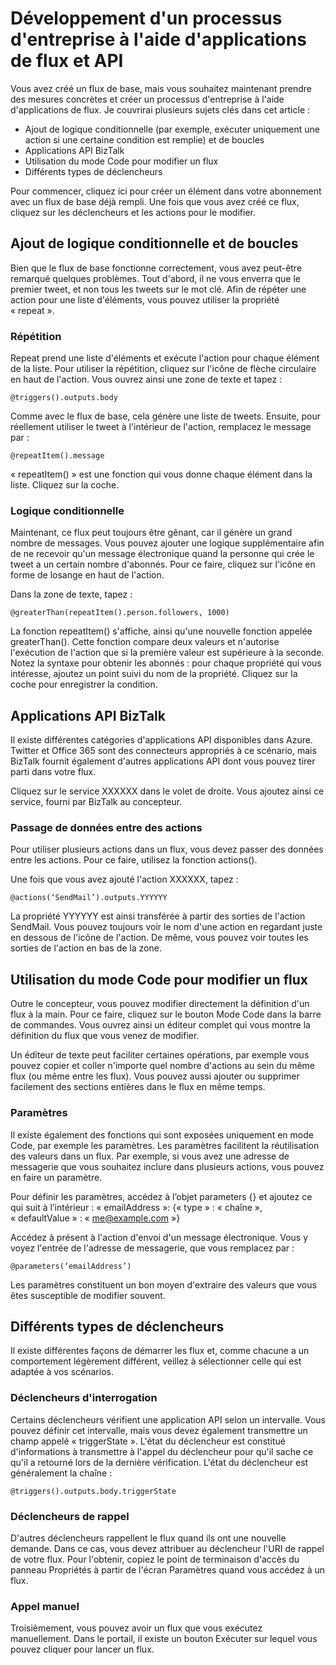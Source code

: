 <properties 
	pageTitle="Créer un processus d'entreprise" 
	description="Créer un processus d'entreprise" 
	authors="stepsic-microsoft-com" 
	manager="dwrede" 
	editor="" 
	services="app-service-logic" 
	documentationCenter=""/>



<tags
	ms.service="app-service-logic"
	ms.workload="web"
	ms.tgt_pltfrm="na"
	ms.devlang="na"
	ms.topic="article"
	ms.date="02/24/2015"
	ms.author="stepsic"/>

# Développement d'un processus d'entreprise à l'aide d'applications de flux et API

Vous avez créé un flux de base, mais vous souhaitez maintenant prendre des mesures concrètes et créer un processus d'entreprise à l'aide d'applications de flux. Je couvrirai plusieurs sujets clés dans cet article :

- Ajout de logique conditionnelle (par exemple, exécuter uniquement une action si une certaine condition est remplie) et de boucles
- Applications API BizTalk
- Utilisation du mode Code pour modifier un flux
- Différents types de déclencheurs

Pour commencer, cliquez ici pour créer un élément dans votre abonnement avec un flux de base déjà rempli. Une fois que vous avez créé ce flux, cliquez sur les déclencheurs et les actions pour le modifier.

## Ajout de logique conditionnelle et de boucles

Bien que le flux de base fonctionne correctement, vous avez peut-être remarqué quelques problèmes. Tout d'abord, il ne vous enverra que le premier tweet, et non tous les tweets sur le mot clé. Afin de répéter une action pour une liste d'éléments, vous pouvez utiliser la propriété « repeat ».

### Répétition

Repeat prend une liste d'éléments et exécute l'action pour chaque élément de la liste. Pour utiliser la répétition, cliquez sur l'icône de flèche circulaire en haut de l'action. Vous ouvrez ainsi une zone de texte et tapez :

    @triggers().outputs.body

Comme avec le flux de base, cela génère une liste de tweets. Ensuite, pour réellement utiliser le tweet à l'intérieur de l'action, remplacez le message par :

    @repeatItem().message

« repeatItem() » est une fonction qui vous donne chaque élément dans la liste. Cliquez sur la coche.

### Logique conditionnelle

Maintenant, ce flux peut toujours être gênant, car il génère un grand nombre de messages. Vous pouvez ajouter une logique supplémentaire afin de ne recevoir qu'un message électronique quand la personne qui crée le tweet a un certain nombre d'abonnés. Pour ce faire, cliquez sur l'icône en forme de losange en haut de l'action.

Dans la zone de texte, tapez :

    @greaterThan(repeatItem().person.followers, 1000)

La fonction repeatItem() s'affiche, ainsi qu'une nouvelle fonction appelée greaterThan(). Cette fonction compare deux valeurs et n'autorise l'exécution de l'action que si la première valeur est supérieure à la seconde. Notez la syntaxe pour obtenir les abonnés : pour chaque propriété qui vous intéresse, ajoutez un point suivi du nom de la propriété. Cliquez sur la coche pour enregistrer la condition.

## Applications API BizTalk

Il existe différentes catégories d'applications API disponibles dans Azure. Twitter et Office 365 sont des connecteurs appropriés à ce scénario, mais BizTalk fournit également d'autres applications API dont vous pouvez tirer parti dans votre flux.

Cliquez sur le service XXXXXX dans le volet de droite. Vous ajoutez ainsi ce service, fourni par BizTalk au concepteur.

### Passage de données entre des actions

Pour utiliser plusieurs actions dans un flux, vous devez passer des données entre les actions. Pour ce faire, utilisez la fonction actions().

Une fois que vous avez ajouté l'action XXXXXX, tapez :

    @actions(‘SendMail’).outputs.YYYYYY

La propriété YYYYYY est ainsi transférée à partir des sorties de l'action SendMail. Vous pouvez toujours voir le nom d'une action en regardant juste en dessous de l'icône de l'action. De même, vous pouvez voir toutes les sorties de l'action en bas de la zone.

## Utilisation du mode Code pour modifier un flux

Outre le concepteur, vous pouvez modifier directement la définition d'un flux à la main. Pour ce faire, cliquez sur le bouton Mode Code dans la barre de commandes. Vous ouvrez ainsi un éditeur complet qui vous montre la définition du flux que vous venez de modifier.

Un éditeur de texte peut faciliter certaines opérations, par exemple vous pouvez copier et coller n'importe quel nombre d'actions au sein du même flux (ou même entre les flux). Vous pouvez aussi ajouter ou supprimer facilement des sections entières dans le flux en même temps.

### Paramètres

Il existe également des fonctions qui sont exposées uniquement en mode Code, par exemple les paramètres. Les paramètres facilitent la réutilisation des valeurs dans un flux. Par exemple, si vous avez une adresse de messagerie que vous souhaitez inclure dans plusieurs actions, vous pouvez en faire un paramètre.

Pour définir les paramètres, accédez à l’objet parameters {} et ajoutez ce qui suit à l’intérieur : « emailAddress »: {« type » : « chaîne », « defaultValue » : « me@example.com »}

Accédez à présent à l'action d'envoi d'un message électronique. Vous y voyez l'entrée de l'adresse de messagerie, que vous remplacez par :

    @parameters(‘emailAddress’)

Les paramètres constituent un bon moyen d'extraire des valeurs que vous êtes susceptible de modifier souvent.

## Différents types de déclencheurs

Il existe différentes façons de démarrer les flux et, comme chacune a un comportement légèrement différent, veillez à sélectionner celle qui est adaptée à vos scénarios.

### Déclencheurs d'interrogation

Certains déclencheurs vérifient une application API selon un intervalle. Vous pouvez définir cet intervalle, mais vous devez également transmettre un champ appelé « triggerState ». L'état du déclencheur est constitué d'informations à transmettre à l'appel du déclencheur pour qu'il sache ce qu'il a retourné lors de la dernière vérification. L'état du déclencheur est généralement la chaîne :

    @triggers().outputs.body.triggerState

### Déclencheurs de rappel

D'autres déclencheurs rappellent le flux quand ils ont une nouvelle demande. Dans ce cas, vous devez attribuer au déclencheur l'URI de rappel de votre flux. Pour l'obtenir, copiez le point de terminaison d'accès du panneau Propriétés à partir de l'écran Paramètres quand vous accédez à un flux.

### Appel manuel

Troisièmement, vous pouvez avoir un flux que vous exécutez manuellement. Dans le portail, il existe un bouton Exécuter sur lequel vous pouvez cliquer pour lancer un flux.

<!--HONumber=54-->